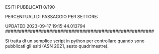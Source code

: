 ESITI PUBBLICATI 0/190 

PERCENTUALI DI PASSAGGIO PER SETTORE:

UPDATED 2023-09-17 19:15:44.013794
###################################################### 

Si tratta di un semplice script in python per controllare quando sono pubblicati gli esiti (ASN 2021, sesto quadrimestre).

